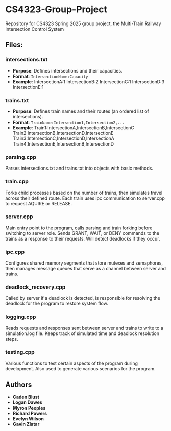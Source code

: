 # CS4323-Group-Project
Repository for CS4323 Spring 2025 group project, the Multi-Train Railway Intersection Control System

## Files:
### intersections.txt
- **Purpose**: Defines intersections and their capacities.
- **Format**: `IntersectionName:Capacity`
- **Example**:
IntersectionA:1 IntersectionB:2 IntersectionC:1 IntersectionD:3 IntersectionE:1

### trains.txt
- **Purpose**: Defines train names and their routes (an ordered list of intersections).
- **Format**: `TrainName:Intersection1,Intersection2,...`
- **Example**:
Train1:IntersectionA,IntersectionB,IntersectionC Train2:IntersectionB,IntersectionD,IntersectionE Train3:IntersectionC,IntersectionD,IntersectionA Train4:IntersectionE,IntersectionB,IntersectionD

### parsing.cpp
Parses intersections.txt and trains.txt into objects with basic methods.

### train.cpp
Forks child processes based on the number of trains, then simulates travel across their defined route. Each train uses ipc communication to server.cpp to request AQUIRE or RELEASE.

### server.cpp
Main entry point to the program, calls parsing and train forking before switching to server role. Sends GRANT, WAIT, or DENY commands to the trains as a response to their requests. Will detect deadlocks if they occur.

### ipc.cpp
Configures shared memory segments that store mutexes and semaphores, then manages message queues that serve as a channel between server and trains.

### deadlock_recovery.cpp
Called by server if a deadlock is detected, is responsible for resolving the deadlock for the program to restore system flow.

### logging.cpp
Reads requests and responses sent between server and trains to write to a simulation.log file. Keeps track of simulated time and deadlock resolution steps.

### testing.cpp
Various functions to test certain aspects of the program during development. Also used to generate various scenarios for the program.

## Authors
- **Caden Blust**
- **Logan Dawes**
- **Myron Peoples**
- **Richard Powers**
- **Evelyn Wilson**
- **Gavin Zlatar**
